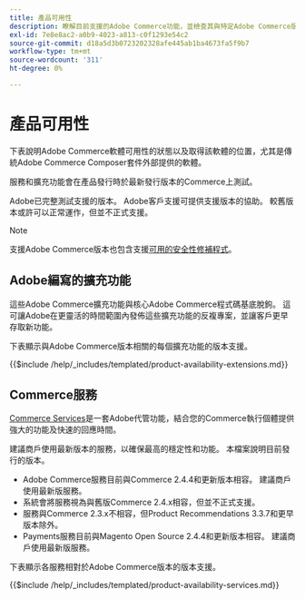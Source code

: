 ```yaml
---
title: 產品可用性
description: 瞭解目前支援的Adobe Commerce功能，並檢查其與特定Adobe Commerce版本的相容性。
exl-id: 7e8e8ac2-a0b9-4023-a813-c0f1293e54c2
source-git-commit: d18a5d3b0723202328afe445ab1ba4673fa5f9b7
workflow-type: tm+mt
source-wordcount: '311'
ht-degree: 0%

---
```


# 產品可用性

下表說明Adobe Commerce軟體可用性的狀態以及取得該軟體的位置，尤其是傳統Adobe Commerce Composer套件外部提供的軟體。

服務和擴充功能會在產品發行時於最新發行版本的Commerce上測試。

Adobe已完整測試支援的版本。 Adobe客戶支援可提供支援版本的協助。 較舊版本或許可以正常運作，但並不正式支援。

>[!NOTE]
>
>支援Adobe Commerce版本也包含支援[可用的安全性修補程式](versions.md)。

## Adobe編寫的擴充功能

這些Adobe Commerce擴充功能與核心Adobe Commerce程式碼基底脫鉤。 這可讓Adobe在更靈活的時間範圍內發佈這些擴充功能的反複專案，並讓客戶更早存取新功能。

下表顯示與Adobe Commerce版本相關的每個擴充功能的版本支援。

{{$include /help/_includes/templated/product-availability-extensions.md}}

## Commerce服務

[Commerce Services](https://experienceleague.adobe.com/docs/commerce/user-guides/home.html?lang=zh-Hant)是一套Adobe代管功能，結合您的Commerce執行個體提供強大的功能及快速的回應時間。

建議商戶使用最新版本的服務，以確保最高的穩定性和功能。 本檔案說明目前發行的版本。

* Adobe Commerce服務目前與Commerce 2.4.4和更新版本相容。 建議商戶使用最新版服務。
* 系統會將服務視為與舊版Commerce 2.4.x相容，但並不正式支援。
* 服務與Commerce 2.3.x不相容，但Product Recommendations 3.3.7和更早版本除外。
* Payments服務目前與Magento Open Source 2.4.4和更新版本相容。 建議商戶使用最新版服務。

下表顯示各服務相對於Adobe Commerce版本的版本支援。

{{$include /help/_includes/templated/product-availability-services.md}}

<!-- Last updated from includes: 2025-09-23 12:01:22 -->
